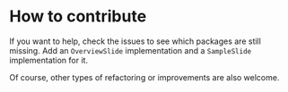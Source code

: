 # How to contribute

If you want to help, check the issues to see which packages are still missing. Add an `OverviewSlide` implementation and a `SampleSlide` implementation for it.

Of course, other types of refactoring or improvements are also welcome.
